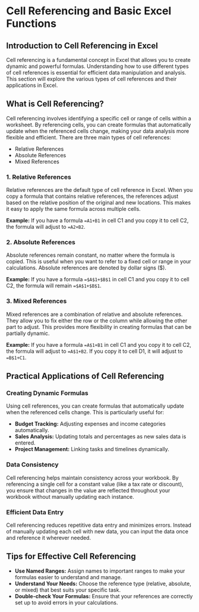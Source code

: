 # Cell Referencing and Basic Excel Functions

## Introduction to Cell Referencing in Excel

Cell referencing is a fundamental concept in Excel that allows you to create dynamic and powerful formulas. Understanding how to use different types of cell references is essential for efficient data manipulation and analysis. This section will explore the various types of cell references and their applications in Excel.

## What is Cell Referencing?

Cell referencing involves identifying a specific cell or range of cells within a worksheet. By referencing cells, you can create formulas that automatically update when the referenced cells change, making your data analysis more flexible and efficient. There are three main types of cell references:

- Relative References
- Absolute References
- Mixed References

### 1. Relative References

Relative references are the default type of cell reference in Excel. When you copy a formula that contains relative references, the references adjust based on the relative position of the original and new locations. This makes it easy to apply the same formula across multiple cells.

**Example:** If you have a formula `=A1+B1` in cell C1 and you copy it to cell C2, the formula will adjust to `=A2+B2`.

### 2. Absolute References

Absolute references remain constant, no matter where the formula is copied. This is useful when you want to refer to a fixed cell or range in your calculations. Absolute references are denoted by dollar signs ($).

**Example:** If you have a formula `=$A$1+$B$1` in cell C1 and you copy it to cell C2, the formula will remain `=$A$1+$B$1`.

### 3. Mixed References

Mixed references are a combination of relative and absolute references. They allow you to fix either the row or the column while allowing the other part to adjust. This provides more flexibility in creating formulas that can be partially dynamic.

**Example:** If you have a formula `=A$1+B1` in cell C1 and you copy it to cell C2, the formula will adjust to `=A$1+B2`. If you copy it to cell D1, it will adjust to `=B$1+C1`.

## Practical Applications of Cell Referencing

### Creating Dynamic Formulas

Using cell references, you can create formulas that automatically update when the referenced cells change. This is particularly useful for:

- **Budget Tracking:** Adjusting expenses and income categories automatically.
- **Sales Analysis:** Updating totals and percentages as new sales data is entered.
- **Project Management:** Linking tasks and timelines dynamically.

### Data Consistency

Cell referencing helps maintain consistency across your workbook. By referencing a single cell for a constant value (like a tax rate or discount), you ensure that changes in the value are reflected throughout your workbook without manually updating each instance.

### Efficient Data Entry

Cell referencing reduces repetitive data entry and minimizes errors. Instead of manually updating each cell with new data, you can input the data once and reference it wherever needed.

## Tips for Effective Cell Referencing

- **Use Named Ranges:** Assign names to important ranges to make your formulas easier to understand and manage.
- **Understand Your Needs:** Choose the reference type (relative, absolute, or mixed) that best suits your specific task.
- **Double-check Your Formulas:** Ensure that your references are correctly set up to avoid errors in your calculations.